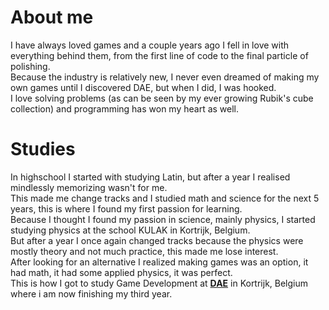 # About me
I have always loved games and a couple years ago I fell in love with everything behind them, from the first line of code to the final particle of polishing.  
Because the industry is relatively new, I never even dreamed of making my own games until I discovered DAE, but when I did, I was hooked.  
I love solving problems (as can be seen by my ever growing Rubik's cube collection) and programming has won my heart as well.  

# Studies
In highschool I started with studying Latin, but after a year I realised mindlessly memorizing wasn't for me.  
This made me change tracks and I studied math and science for the next 5 years, this is where I found my first passion for learning.  
Because I thought I found my passion in science, mainly physics, I started studying physics at the school KULAK in Kortrijk, Belgium.  
But after a year I once again changed tracks because the physics were mostly theory and not much practice, this made me lose interest.  
After looking for an alternative I realized making games was an option, it had math, it had some applied physics, it was perfect.  
This is how I got to study Game Development at [**DAE**](https://www.digitalartsandentertainment.be) in Kortrijk, Belgium where i am now finishing my third year.
